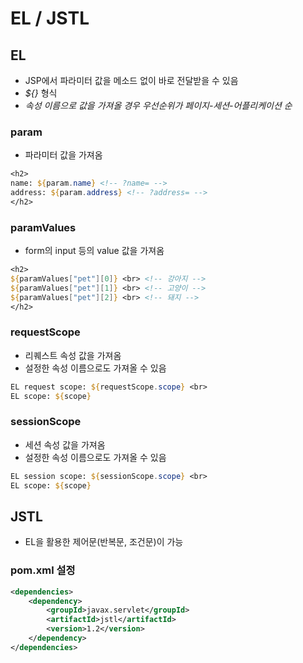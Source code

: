 # EL / JSTL
## EL
- JSP에서 파라미터 값을 메소드 없이 바로 전달받을 수 있음
- *${}* 형식
- *속성 이름으로 값을 가져올 경우 우선순위가 페이지-세션-어플리케이션 순*

### **param**
- 파라미터 값을 가져옴
```jsp
<h2>
name: ${param.name} <!-- ?name= -->
address: ${param.address} <!-- ?address= -->
</h2>
```

### paramValues
- form의 input 등의 value 값을 가져옴
```jsp
<h2>
${paramValues["pet"][0]} <br> <!-- 강아지 -->
${paramValues["pet"][1]} <br> <!-- 고양이 -->
${paramValues["pet"][2]} <br> <!-- 돼지 -->
</h2>
```

### requestScope
- 리퀘스트 속성 값을 가져옴
- 설정한 속성 이름으로도 가져올 수 있음
```jsp
EL request scope: ${requestScope.scope} <br>
EL scope: ${scope}
```

### sessionScope
- 세션 속성 값을 가져옴
- 설정한 속성 이름으로도 가져올 수 있음
```jsp
EL session scope: ${sessionScope.scope} <br>
EL scope: ${scope}
```

## JSTL
- EL을 활용한 제어문(반복문, 조건문)이 가능

### pom.xml 설정
```xml
<dependencies>
    <dependency>
    	<groupId>javax.servlet</groupId>
    	<artifactId>jstl</artifactId>
    	<version>1.2</version>
	</dependency>
</dependencies>
```

```jsp

```